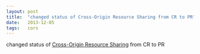```yaml
---
layout: post
title:  "changed status of Cross-Origin Resource Sharing from CR to PR"
date:   2013-12-05
tags:   cors
---
```


changed status of [Cross-Origin Resource Sharing](/spec/cors) from CR to PR

